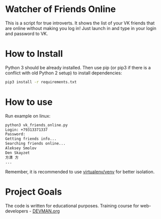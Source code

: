 # Watcher of Friends Online

This is a script for true introverts. It shows the list of your VK friends that are online without making you log in! Just launch in and type in your login and password to VK.

# How to Install

Python 3 should be already installed. Then use pip (or pip3 if there is a conflict with old Python 2 setup) to install dependencies:

```bash
pip3 install -r requirements.txt
```

# How to use

Run example on linux:
```bash
python3 vk_friends_online.py
Login: +79313371337
Password:
Getting friends info...
Searching friends online...
Aleksey Smolov
Den Skayzet
方潇 方
...
```
Remember, it is recommended to use [virtualenv/venv](https://devman.org/encyclopedia/pip/pip_virtualenv/) for better isolation.

# Project Goals

The code is written for educational purposes. Training course for web-developers - [DEVMAN.org](https://devman.org)
